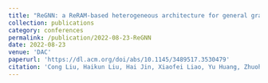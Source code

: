 ```yaml
---
title: "ReGNN: a ReRAM-based heterogeneous architecture for general graph neural networks"
collection: publications
category: conferences
permalink: /publication/2022-08-23-ReGNN
date: 2022-08-23
venue: 'DAC'
paperurl: 'https://dl.acm.org/doi/abs/10.1145/3489517.3530479'
citation: 'Cong Liu, Haikun Liu, Hai Jin, Xiaofei Liao, Yu Huang, Zhuohui Duan, Jiahong Xu, and Huize Li. (2022). &quot;ReGNN: a ReRAM-based heterogeneous architecture for general graph neural networks.&quot; <i>In Proceedings of the 59th ACM/IEEE Design Automation Conference (DAC)</i>. pp. 469-474.'
---
```

